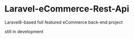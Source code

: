 # Laravel-eCommerce-Rest-Api
<p>Laravel8-based full featured eCommerce back-end project</p>
<p>still in development</p>
